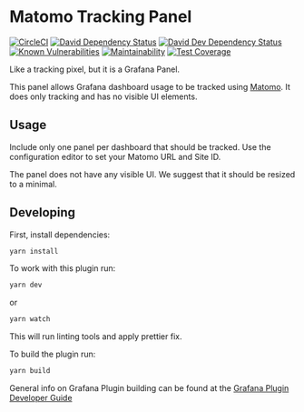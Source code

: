 # Matomo Tracking Panel
[![CircleCI](https://circleci.com/gh/thiagoarrais/grafana-matomo-tracking-panel.svg?style=svg)](https://circleci.com/gh/thiagoarrais/grafana-matomo-tracking-panel)
[![David Dependency Status](https://david-dm.org/thiagoarrais/grafana-matomo-tracking-panel.svg)](https://david-dm.org/thiagoarrais/grafana-matomo-tracking-panel)
[![David Dev Dependency Status](https://david-dm.org/thiagoarrais/grafana-matomo-tracking-panel.svg)](https://david-dm.org/thiagoarrais/grafana-matomo-tracking-panel/?type=dev)
[![Known Vulnerabilities](https://snyk.io/test/github/thiagoarrais/grafana-matomo-tracking-panel/badge.svg?targetFile=package.json)](https://snyk.io/test/github/thiagoarrais/grafana-matomo-tracking-panel?targetFile=package.json)
[![Maintainability](https://api.codeclimate.com/v1/badges/f2ebaebad8ce1ddb293c/maintainability)](https://codeclimate.com/github/thiagoarrais/grafana-matomo-tracking-panel/maintainability)
[![Test Coverage](https://api.codeclimate.com/v1/badges/f2ebaebad8ce1ddb293c/test_coverage)](https://codeclimate.com/github/thiagoarrais/grafana-matomo-tracking-panel/test_coverage)

Like a tracking pixel, but it is a Grafana Panel.

This panel allows Grafana dashboard usage to be tracked using [Matomo][matomo]. It does only tracking and has no visible UI elements.

## Usage

Include only one panel per dashboard that should be tracked. Use the configuration editor to set your Matomo URL and Site ID.

The panel does not have any visible UI. We suggest that it should be resized to a minimal.


## Developing

First, install dependencies:

```BASH
yarn install
```

To work with this plugin run:

```BASH
yarn dev
```

or

```BASH
yarn watch
```

This will run linting tools and apply prettier fix.

To build the plugin run:

```BASH
yarn build
```

General info on Grafana Plugin building can be found at the [Grafana Plugin Developer Guide](https://grafana.com/docs/grafana/latest/plugins/developing/development/)

[matomo]: https://matomo.org/
